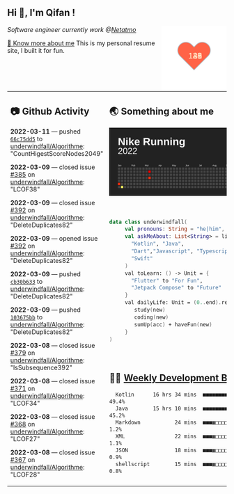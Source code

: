 <h2> Hi 👋, I'm Qifan ! </h2>
<a href="https://github.com/underwindfall/iBeats"><img align="right" width="150px" src="https://raw.githubusercontent.com/underwindfall/iBeats/main/files/heart.svg"/></a>
<p><em>Software engineer currently work @<a href="https://www.netatmo.com">Netatmo</a></em></p>
<p><a href="https://qifanyang.com/resume" target="_blank"> 🔭 Know more about me</a> This is my personal resume site, I built it for fun.</p>
<table><tr><td valign="top" rowspan="2">

 ## 📷 Github Activity
 <!-- githubActivity starts -->
  **2022-03-11** — pushed [`66c75dd5`](https://github.com/underwindfall/Algorithme/commit/66c75dd5f9e760882269bf02f1eb5bea12fa7707) to [underwindfall/Algorithme](https://api.github.com/repos/underwindfall/Algorithme): "CountHigestScoreNodes2049"

  **2022-03-09** — closed issue [#385](https://api.github.com/repos/underwindfall/Algorithme/issues/385) on [underwindfall/Algorithme](https://api.github.com/repos/underwindfall/Algorithme): "LCOF38"

  **2022-03-09** — closed issue [#392](https://api.github.com/repos/underwindfall/Algorithme/issues/392) on [underwindfall/Algorithme](https://api.github.com/repos/underwindfall/Algorithme): "DeleteDuplicates82"

  **2022-03-09** — opened issue [#392](https://api.github.com/repos/underwindfall/Algorithme/issues/392) on [underwindfall/Algorithme](https://api.github.com/repos/underwindfall/Algorithme): "DeleteDuplicates82"

  **2022-03-09** — pushed [`cb30b633`](https://github.com/underwindfall/Algorithme/commit/cb30b633c27246ca59859378eb55d112a36d3043) to [underwindfall/Algorithme](https://api.github.com/repos/underwindfall/Algorithme): "DeleteDuplicates82"

  **2022-03-09** — pushed [`103675bb`](https://github.com/underwindfall/Algorithme/commit/103675bbff5208d60572fccb08469b3fb3267ac2) to [underwindfall/Algorithme](https://api.github.com/repos/underwindfall/Algorithme): "DeleteDuplicates82"

  **2022-03-08** — closed issue [#379](https://api.github.com/repos/underwindfall/Algorithme/issues/379) on [underwindfall/Algorithme](https://api.github.com/repos/underwindfall/Algorithme): "IsSubsequence392"

  **2022-03-08** — closed issue [#371](https://api.github.com/repos/underwindfall/Algorithme/issues/371) on [underwindfall/Algorithme](https://api.github.com/repos/underwindfall/Algorithme): "LCOF34"

  **2022-03-08** — closed issue [#368](https://api.github.com/repos/underwindfall/Algorithme/issues/368) on [underwindfall/Algorithme](https://api.github.com/repos/underwindfall/Algorithme): "LCOF27"

  **2022-03-08** — closed issue [#367](https://api.github.com/repos/underwindfall/Algorithme/issues/367) on [underwindfall/Algorithme](https://api.github.com/repos/underwindfall/Algorithme): "LCOF28"
 <!-- githubActivity ends -->
 </td><td valign="top">

 ## 🌏 Something about me
 <!-- profile starts -->
 <a href="https://github.com/underwindfall" width="100%">
   <img src="https://github.com/underwindfall/GitHubPoster/blob/main/examples/nike.svg"/>
 </a>
 <br/>
 <br/>
 <br/>

 ```kotlin
 data class underwindfall(
      val pronouns: String = "he|him",
      val askMeAbout: List<String> = listOf(
        "Kotlin", "Java",
        "Dart","Javascript", "Typescript",
        "Swift"
      )
      val toLearn: () -> Unit = {
        "Flutter" to "For Fun",
        "Jetpack Compose" to "Future"
      }
      val dailyLife: Unit = (0..end).reduce { acc, new ->
         study(new)
         coding(new)
         sumUp(acc) + haveFun(new)
      }
 )
 ```
 <!-- profile ends -->
 </td></tr><tr><td valign="top">

 ## 🏊‍♂️ <a href="https://gist.github.com/underwindfall/377ee88ba1fabd1e93516e48ca9c61eb" target="_blank">Weekly Development Breakdown</a>
  <!-- codeTime starts -->
  ```text
    Kotlin      16 hrs 34 mins  ■■■■■■■■■■■■■■■◱□□□□□□□□  49.4%
    Java        15 hrs 10 mins  ■■■■■■■■■■■■■■◱□□□□□□□□□  45.2%
    Markdown           24 mins  ■■■▦□□□□□□□□□□□□□□□□□□□□   1.2%
    XML                22 mins  ■■■▦□□□□□□□□□□□□□□□□□□□□   1.1%
    JSON               18 mins  ■■■▦□□□□□□□□□□□□□□□□□□□□   0.9%
    shellscript        15 mins  ■■■▦□□□□□□□□□□□□□□□□□□□□   0.8%
  ```
  <!-- codeTime starts -->
  </td></tr></table>